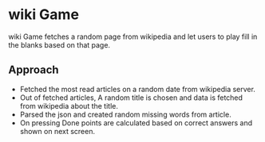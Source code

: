 # wiki Game

wiki Game fetches a random page from wikipedia and let users to play fill in the blanks based on that page.

## Approach

* Fetched the most read articles on a random date from wikipedia server.
* Out of fetched articles, A random title is chosen and data is fetched from wikipedia about the title.
* Parsed the json and created random missing words from article.
* On pressing Done points are calculated based on correct answers and shown on next screen.
